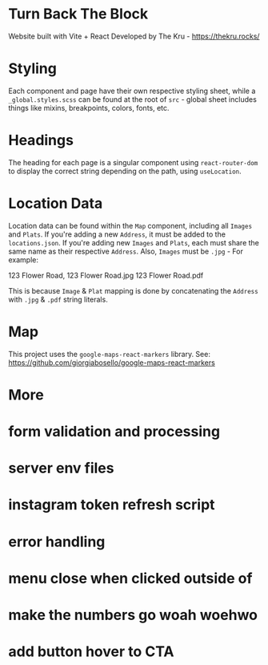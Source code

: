 # Turn Back The Block

Website built with Vite + React
Developed by The Kru - https://thekru.rocks/

# Styling

Each component and page have their own respective styling sheet, while a `_global.styles.scss` can be found at the root of `src` - global sheet includes things like mixins, breakpoints, colors, fonts, etc.

# Headings

The heading for each page is a singular component using `react-router-dom` to display the correct string depending on the path, using `useLocation`.

# Location Data

Location data can be found within the `Map` component, including all `Images` and `Plats`. If you're adding a new `Address`, it must be added to the `locations.json`. If you're adding new `Images` and `Plats`, each must share the same name as their respective `Address`. Also, `Images` must be `.jpg` - For example:

123 Flower Road,
123 Flower Road.jpg
123 Flower Road.pdf

This is because `Image` & `Plat` mapping is done by concatenating the `Address` with `.jpg` & `.pdf` string literals.

# Map

This project uses the `google-maps-react-markers` library.
See: https://github.com/giorgiabosello/google-maps-react-markers

# More

# form validation and processing

# server env files

# instagram token refresh script

# error handling

# menu close when clicked outside of

# make the numbers go woah woehwo

# add button hover to CTA
